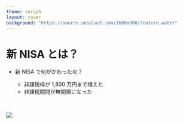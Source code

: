 ```yaml
---
theme: seriph
layout: cover
background: "https://source.unsplash.com/1600x900/?nature,water"
---
```


# 新 NISA とは？

<div grid="~ cols-2 gap-16">
<div>

- 新 NISA で何がかわったの？

  - 非課税枠が 1,800 万円まで増えた
  - 非課税期間が無期限になった

<br/>

<Youtube id="6cwAH1E4CbQ?si=GVvqHThsgpW83YGq"/>

</div>

<div>

[<img border="rounded" src="/image_nisa.png?raw=true">](https://www.wealthnavi.com/contents/column/122/)

</div>
</div>
